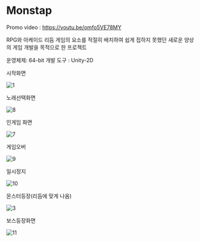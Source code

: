 # Monstap
Promo video : https://youtu.be/omfo5VE78MY

RPG와 아케이드 리듬 게임의 요소를 적절히 배치하여 쉽게 접하지 못했던 새로운 양상의 게임 개발을 목적으로 한 프로젝트

운영체제: 64-bit
개발 도구 : Unity-2D 

시작화면

![1](https://user-images.githubusercontent.com/69450779/142197642-37703fb2-9614-4e82-b19e-e077fa4abde5.PNG)

노래선택화면

![8](https://user-images.githubusercontent.com/69450779/142197740-7c2ff71f-aa35-4b49-a256-14875dd618dd.PNG)

인게임 화면

![7](https://user-images.githubusercontent.com/69450779/142197801-4e0e6068-caa7-45c2-89d3-368aa02488e6.PNG)

게임오버

![9](https://user-images.githubusercontent.com/69450779/142197836-8444cf1b-fa62-4a0f-a983-dc0a8beae091.png)

일시정지

![10](https://user-images.githubusercontent.com/69450779/142197853-03f184ff-190d-4767-9f1c-cc192bff18ca.png)

몬스터등장(리듬에 맞게 나옴)

![3](https://user-images.githubusercontent.com/69450779/142197906-45221a52-cdea-467b-8358-c2754d66e824.PNG)

보스등장화면

![11](https://user-images.githubusercontent.com/69450779/142198053-49cb6ce0-df0b-42c5-93d8-3cfb0b60bf9f.PNG)
